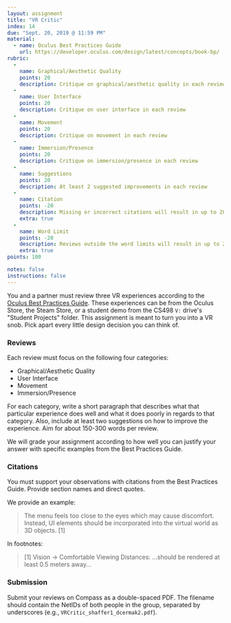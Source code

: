```yaml
---
layout: assignment
title: "VR Critic"
index: 14
due: "Sept. 20, 2019 @ 11:59 PM"
material: 
  - name: Oculus Best Practices Guide
    url: https://developer.oculus.com/design/latest/concepts/book-bp/
rubric:
  -
    name: Graphical/Aesthetic Quality
    points: 20
    description: Critique on graphical/aesthetic quality in each review
  -
    name: User Interface
    points: 20
    description: Critique on user interface in each review
  -
    name: Movement
    points: 20
    description: Critique on movement in each review
  -
    name: Immersion/Presence
    points: 20
    description: Critique on immersion/presence in each review
  -
    name: Suggestions
    points: 20
    description: At least 2 suggested improvements in each review
  -
    name: Citation
    points: -20
    description: Missing or incorrect citations will result in up to 20 points deduction.
    extra: true
  -
    name: Word Limit
    points: -20
    description: Reviews outside the word limits will result in up to 20 points deduction.
    extra: true
points: 100

notes: false
instructions: false
---
```


You and a partner must review three VR experiences according to the [Oculus Best Practices Guide](https://developer.oculus.com/design/latest/concepts/book-bp/).
These experiences can be from the Oculus Store, the Steam Store, or a student demo from the CS498 `V:` drive's "Student Projects" folder.
This assignment is meant to turn you into a VR snob.
Pick apart every little design decision you can think of.

### Reviews

Each review must focus on the following four categories:

* Graphical/Aesthetic Quality
* User Interface
* Movement
* Immersion/Presence

For each category, write a short paragraph that describes what that particular experience does well and what it does poorly in regards to that category.
Also, include at least two suggestions on how to improve the experience.
Aim for about 150-300 words per review.

We will grade your assignment according to how well you can justify your answer with specific examples from the Best Practices Guide.

### Citations

You must support your observations with citations from the Best Practices Guide. Provide section names and direct quotes.

We provide an example:
> The menu feels too close to the eyes which may cause discomfort.  Instead, UI elements should be incorporated into the virtual world as 3D objects. [1]

In footnotes:
> [1] Vision -> Comfortable Viewing Distances: ...should be rendered at least 0.5 meters away...

### Submission

Submit your reviews on Compass as a double-spaced PDF. The filename should contain the NetIDs of both people in the group, separated by underscores (e.g., `VRCritic_shaffer1_dcermak2.pdf`).
